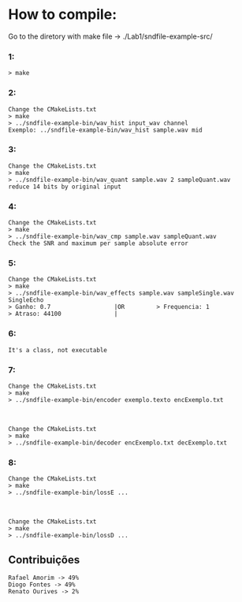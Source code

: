 # How to compile:

Go to the diretory with make file -> ./Lab1/sndfile-example-src/
### 1:
    > make

### 2:
    Change the CMakeLists.txt
    > make
    > ../sndfile-example-bin/wav_hist input_wav channel
    Exemplo: ../sndfile-example-bin/wav_hist sample.wav mid
  
### 3:
    Change the CMakeLists.txt
    > make
    > ../sndfile-example-bin/wav_quant sample.wav 2 sampleQuant.wav
    reduce 14 bits by original input
  
### 4:
    Change the CMakeLists.txt
    > make
    > ../sndfile-example-bin/wav_cmp sample.wav sampleQuant.wav
    Check the SNR and maximum per sample absolute error
    
### 5:
    Change the CMakeLists.txt
    > make
    > ../sndfile-example-bin/wav_effects sample.wav sampleSingle.wav SingleEcho
    > Ganho: 0.7                  |OR         > Frequencia: 1
    > Atraso: 44100               |
    
### 6:
    It's a class, not executable
   
### 7:
    Change the CMakeLists.txt
    > make
    > ../sndfile-example-bin/encoder exemplo.texto encExemplo.txt
    
<br>
    
    Change the CMakeLists.txt
    > make
    > ../sndfile-example-bin/decoder encExemplo.txt decExemplo.txt

### 8:
    Change the CMakeLists.txt
    > make
    > ../sndfile-example-bin/lossE ...
    
<br>
    
    Change the CMakeLists.txt
    > make
    > ../sndfile-example-bin/lossD ...

## Contribuições

    Rafael Amorim -> 49%
    Diogo Fontes -> 49%
    Renato Ourives -> 2%